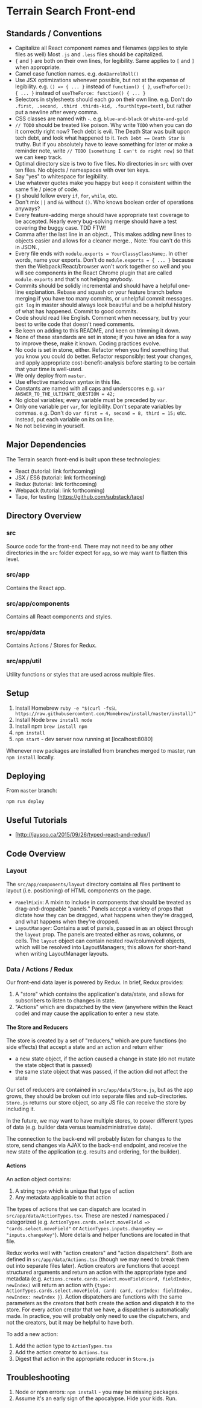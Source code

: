 # Terrain Search Front-end

## Standards / Conventions

- Capitalize all React component names and filenames (applies to style files as well)
	Most `.js` and `.less` files should be capitalized.
- `{` and `}` are both on their own lines, for legibility.
	Same applies to `[` and `]` when appropriate.
- Camel case function names. 
	e.g. `doABarrelRoll()`
- Use JSX optimizations whenever possible, but not at the expense of legibility.
	e.g. `() => { ... }` instead of `function() { }`, `useTheForce(): { ... }` instead of `useTheForce: function() { ... }`
- Selectors in stylesheets should each go on their own line.
	e.g. Don't do `.first, .second, .third .thirds-kid, .fourth[type=text]`, but rather put a newline after every comma.
- CSS classes are named with `-`.
	e.g. `blue-and-black` or `white-and-gold`
- `// TODO` should be treated like poison. 
	Why write `TODO` when you can do it correctly right now? Tech debt is evil. The Death Star was built upon tech debt, and look what happened to it. `Tech Debt == Death Star` is truthy.
	But if you absolutely have to leave something for later or make a reminder note, write `// TODO [something I can't do right now]` so that we can keep track.
- Optimal directory size is two to five files.
	No directories in `src` with over ten files.
	No objects / namespaces with over ten keys.
- Say "yes" to whitespace for legibility.
- Use whatever quotes make you happy but keep it consistent within the same file / piece of code.
- `{}` should follow every `if`, `for`, `while`, etc.
- Don't mix `||` and `&&` without `()`.
	Who knows boolean order of operations anyways?
- Every feature-adding merge should have appropriate test coverage to be accepted.
	Nearly every bug-solving merge should have a test covering the buggy case.
	TDD FTW!
- Comma after the last line in an object.`,`
	This makes adding new lines to objects easier and allows for a cleaner merge.`,`
	Note: You can't do this in JSON.`,`
- Every file ends with `module.exports = YourClassyClassName;`. In other words, name your exports.
	Don't do `module.exports = { ... }` because then the Webpack/React/browser won't work together so well and you will see components in the React Chrome plugin that are called `module.exports` and that's not helping anybody.
- Commits should be solidly incremental and should have a helpful one-line explanation.
	Rebase and squash on your feature branch before merging if you have too many commits, or unhelpful commit messages.
	`git log` in master should always look beautiful and be a helpful history of what has happened.
	Commit to good commits.
- Code should read like English. Comment when necessary, but try your best to write code that doesn't need comments.
- Be keen on adding to this README, and keen on trimming it down.
- None of these standards are set in stone; if you have an idea for a way to improve these, make it known. Coding practices evolve.
- No code is set in stone, either. Refactor when you find something that you know you could do better.
	Refactor responsibly: test your changes, and apply appropriate cost-benefit-analysis before starting to be certain that your time is well-used.
- We only deploy from `master`.
- Use effective markdown syntax in this file.
- Constants are named with all caps and underscores
	e.g. `var ANSWER_TO_THE_ULTIMATE_QUESTION = 42;`
- No global variables; every variable must be preceded by `var`.
- Only one variable per `var`, for legibility. Don't separate variables by commas.
	e.g. Don't do `var first = 4, second = 8, third = 15;` etc. Instead, put each variable on its on line.
- No not believing in yourself.

## Major Dependencies

The Terrain search front-end is built upon these technologies:

- React (tutorial: link forthcoming)
- JSX / ES6 (tutorial: link forthcoming)
- Redux (tutorial: link forthcoming)
- Webpack (tutorial: link forthcoming)
- Tape, for testing (https://github.com/substack/tape)

## Directory Overview

### src

Source code for the front-end. There may not need to be any other directories in the `src` folder expect for `app`, so we may want to flatten this level.

### src/app

Contains the React app. 

### src/app/components

Contains all React components and styles.

### src/app/data

Contains Actions / Stores for Redux.

### src/app/util

Utility functions or styles that are used across multiple files.

## Setup

1. Install Homebrew
	`ruby -e "$(curl -fsSL https://raw.githubusercontent.com/Homebrew/install/master/install)"`
2. Install Node
	`brew install node`
3. Install npm
	`brew install npm`
4. `npm install`
5. `npm start` - dev server now running at [localhost:8080]

Whenever new packages are installed from branches merged to master, run `npm install` locally.

## Deploying

From `master` branch:
```
npm run deploy
```

## Useful Tutorials

- [http://jaysoo.ca/2015/09/26/typed-react-and-redux/]

## Code Overview

### Layout

The `src/app/components/layout` directory contains all files pertinent to layout (i.e. positioning) of HTML components on the page.
* `PanelMixin`: A mixin to include in components that should be treated as drag-and-droppable "panels." Panels accept a variety of props that dictate how they can be dragged, what happens when they're dragged, and what happens when they're dropped.
* `LayoutManager`: Contains a set of panels, passed in as an object through the `layout` prop. The panels are treated either as rows, columns, or cells. The `layout` object can contain nested row/column/cell objects, which will be resolved into LayoutManagers; this allows for short-hand when writing LayoutManager layouts.

### Data / Actions / Redux

Our front-end data layer is powered by Redux. In brief, Redux provides:
1. A "store" which contains the application's data/state, and allows for subscribers to listen to changes in state.
2. "Actions" which are dispatched by the view (anywhere within the React code) and may cause the application to enter a new state.

#### The Store and Reducers

The store is created by a set of "reducers," which are pure functions (no side effects) that accept a state and an action and return either
- a new state object, if the action caused a change in state (do not mutate the state object that is passed)
- the same state object that was passed, if the action did not affect the state

Our set of reducers are contained in `src/app/data/Store.js`, but as the app grows, they should be broken out into separate files and sub-directories. `Store.js` returns our store object, so any JS file can receive the store by including it.

In the future, we may want to have multiple stores, to power different types of data (e.g. builder data versus team/administrative data).

The connection to the back-end will probably listen for changes to the store, send changes via AJAX to the back-end endpoint, and receive the new state of the application (e.g. results and ordering, for the builder).

#### Actions

An action object contains:
1. A string `type` which is unique that type of action
2. Any metadata applicable to that action

The types of actions that we can dispatch are located in `src/app/data/ActionTypes.tsx`. These are nested / namespaced / categorized (e.g. `ActionTypes.cards.select.moveField => "cards.select.moveField"` or `ActionTypes.inputs.changeKey => "inputs.changeKey"`). More details and helper functions are located in that file.

Redux works well with "action creators" and "action dispatchers". Both are defined in `src/app/data/Actions.tsx` (though we may need to break them out into separate files later). Action creators are functions that accept structured arguments and return an action with the appropriate type and metadata (e.g. `Actions.create.cards.select.moveField(card, fieldIndex, newIndex)` will return an action with `{type: ActionTypes.cards.select.moveField, card: card, curIndex: fieldIndex, newIndex: newIndex }`). Action dispatchers are functions with the same parameters as the creators that both create the action and dispatch it to the store. For every action creator that we have, a dispatcher is automatically made. In practice, you will probably only need to use the dispatchers, and not the creators, but it may be helpful to have both.

To add a new action:
1. Add the action type to `ActionTypes.tsx`
2. Add the action creator to `Actions.tsx`
3. Digest that action in the appropriate reducer in `Store.js`

## Troubleshooting

1. Node or npm errors: `npm install` - you may be missing packages.
2. Assume it's an early sign of the apocalypse. Hide your kids. Run.